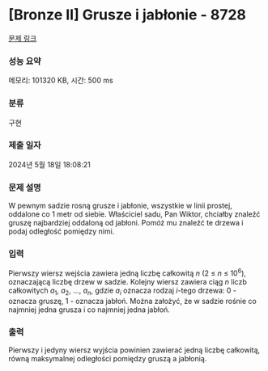 # [Bronze II] Grusze i jabłonie - 8728 

[문제 링크](https://www.acmicpc.net/problem/8728) 

### 성능 요약

메모리: 101320 KB, 시간: 500 ms

### 분류

구현

### 제출 일자

2024년 5월 18일 18:08:21

### 문제 설명

<p>W pewnym sadzie rosną grusze i jabłonie, wszystkie w linii prostej, oddalone co 1 metr od siebie. Właściciel sadu, Pan Wiktor, chciałby znaleźć gruszę najbardziej oddaloną od jabłoni. Pomóż mu znaleźć te drzewa i podaj odległość pomiędzy nimi.</p>

### 입력 

 <p>Pierwszy wiersz wejścia zawiera jedną liczbę całkowitą <em>n</em> (2 ≤ <em>n</em> ≤ 10<sup>6</sup>), oznaczającą liczbę drzew w sadzie. Kolejny wiersz zawiera ciąg <em>n</em> liczb całkowitych <em>a</em><sub>1</sub>, <em>a</em><sub>2</sub>, ..., <em>a<sub>n</sub></em>, gdzie <em>a<sub>i</sub></em> oznacza rodzaj <em>i</em>-tego drzewa: 0 - oznacza gruszę, 1 - oznacza jabłoń. Można założyć, że w sadzie rośnie co najmniej jedna grusza i co najmniej jedna jabłoń.</p>

### 출력 

 <p>Pierwszy i jedyny wiersz wyjścia powinien zawierać jedną liczbę całkowitą, równą maksymalnej odległości pomiędzy gruszą a jabłonią.</p>

